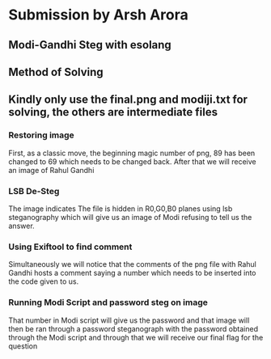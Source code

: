 # Submission by Arsh Arora
## Modi-Gandhi Steg with esolang
## Method of Solving

## Kindly only use the final.png and modiji.txt for solving, the others are intermediate files

### Restoring image
First, as a classic move, the beginning magic number of png, 89 has been changed to 69 which needs to be changed back. After that we will receive an image of Rahul Gandhi

### LSB De-Steg
The image indicates The file is hidden in R0,G0,B0 planes using lsb steganography which will give us an image of Modi refusing to tell us the answer. 

### Using Exiftool to find comment
Simultaneously we will notice that the comments of the png file with Rahul Gandhi hosts a comment saying a number which needs to be inserted into the code given to us. 

### Running Modi Script and password steg on image
That number in Modi script will give us the password and that image will then be ran through a password steganograph with the password obtained through the Modi script and through that we will receive our final flag for the question
